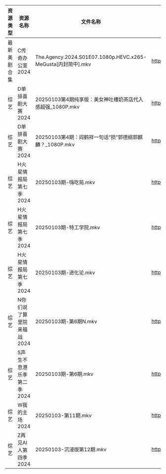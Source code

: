 | 资源类型   | 资源名称            | 文件名称                                                     | 分享链接                                 | 更新时间                |
| ------ | --------------- | -------------------------------------------------------- | ------------------------------------ | ------------------- |
| 最新美剧合集 | C传奇办公室2024      | The.Agency.2024.S01E07.1080p.HEVC.x265-MeGusta[内封简中].mkv | https://www.alipan.com/s/2ZNUwdMtSf2 | 2025-01-03 16:05:11 |
| 综艺     | D单排喜剧大赛2024     | 20250103第4期纯享版：美女神吐槽奶茶店代入感超强_1080P.mkv                   | https://www.alipan.com/s/boHq4T3sfyV | 2025-01-03 14:06:49 |
| 综艺     | D单排喜剧大赛2024     | 20250103第4期：阎鹤祥一句话“损”郭德纲郭麒麟？_1080P.mkv                   | https://www.alipan.com/s/boHq4T3sfyV | 2025-01-03 14:06:49 |
| 综艺     | H火星情报局第七季2024   | 20250103期-嗨吃局.mkv                                        | https://www.alipan.com/s/Jz34w9QBhnQ | 2025-01-03 14:07:03 |
| 综艺     | H火星情报局第七季2024   | 20250103期-特工学院.mkv                                       | https://www.alipan.com/s/Jz34w9QBhnQ | 2025-01-03 14:07:02 |
| 综艺     | H火星情报局第七季2024   | 20250103期-进化论.mkv                                        | https://www.alipan.com/s/Jz34w9QBhnQ | 2025-01-03 14:07:02 |
| 综艺     | N你们说了算里院来福战2024 | 20250103期-第6期N.mkv                                       | https://www.alipan.com/s/HEA41h6YDzF | 2025-01-03 16:07:27 |
| 综艺     | S声生不息港乐季第二季2024 | 20250103期-第6期.mkv                                        | https://www.alipan.com/s/UNcuH6NR3w3 | 2025-01-03 16:07:48 |
| 综艺     | W我的主场2024       | 20250103-第11期.mkv                                        | https://www.alipan.com/s/KLxaNppeykr | 2025-01-03 14:08:17 |
| 综艺     | Z再见AI人第四季2024   | 20250103-沉浸版第12期.mkv                                     | https://www.alipan.com/s/x547zMqipVp | 2025-01-03 14:08:34 |
